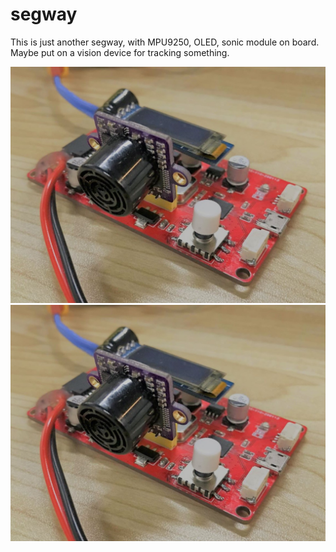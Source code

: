 # segway

This is just another segway, with MPU9250, OLED, sonic module on board.
Maybe put on a vision device for tracking something.

![pcb_1](https://github.com/YipCharles/segway/blob/master/img/pcb_1.jpg)
![pcb_2](https://github.com/YipCharles/segway/blob/master/img/pcb_1.jpg)


